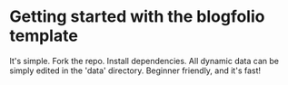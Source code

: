 # Getting started with the blogfolio template

It's simple. Fork the repo. Install dependencies.
All dynamic data can be simply edited in the 'data' directory. 
Beginner friendly, and it's fast!
